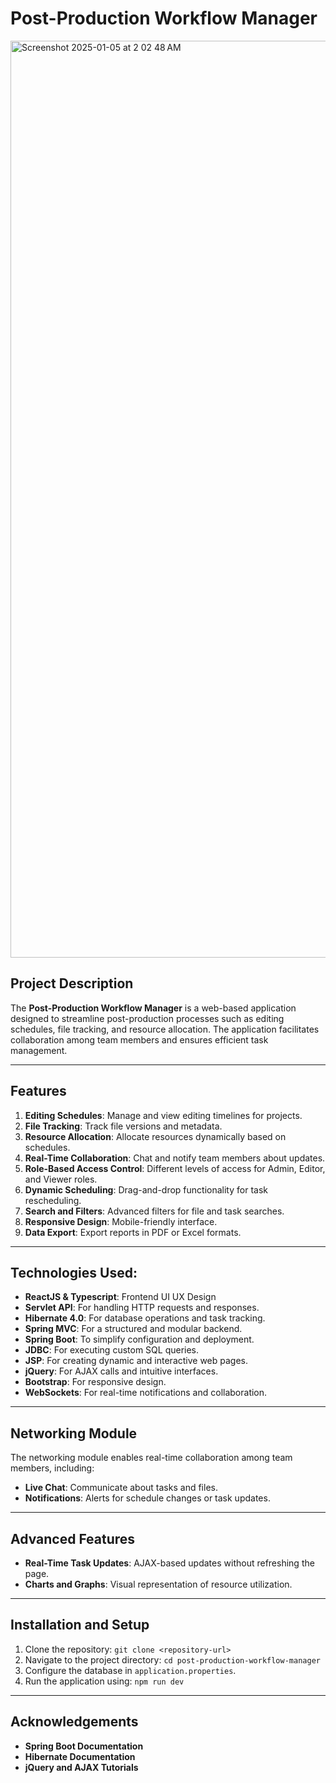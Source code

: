 
# Post-Production Workflow Manager

<img width="1467" alt="Screenshot 2025-01-05 at 2 02 48 AM" src="https://github.com/user-attachments/assets/8d700a4d-5198-4f58-9bae-b491c53eb877" />


## Project Description
The **Post-Production Workflow Manager** is a web-based application designed to streamline post-production processes such as editing schedules, file tracking, and resource allocation. The application facilitates collaboration among team members and ensures efficient task management.

---

## Features
1. **Editing Schedules**: Manage and view editing timelines for projects.
2. **File Tracking**: Track file versions and metadata.
3. **Resource Allocation**: Allocate resources dynamically based on schedules.
4. **Real-Time Collaboration**: Chat and notify team members about updates.
5. **Role-Based Access Control**: Different levels of access for Admin, Editor, and Viewer roles.
6. **Dynamic Scheduling**: Drag-and-drop functionality for task rescheduling.
7. **Search and Filters**: Advanced filters for file and task searches.
8. **Responsive Design**: Mobile-friendly interface.
9. **Data Export**: Export reports in PDF or Excel formats.

---

## Technologies Used:
- **ReactJS & Typescript**: Frontend UI UX Design
- **Servlet API**: For handling HTTP requests and responses.
- **Hibernate 4.0**: For database operations and task tracking.
- **Spring MVC**: For a structured and modular backend.
- **Spring Boot**: To simplify configuration and deployment.
- **JDBC**: For executing custom SQL queries.
- **JSP**: For creating dynamic and interactive web pages.
- **jQuery**: For AJAX calls and intuitive interfaces.
- **Bootstrap**: For responsive design.
- **WebSockets**: For real-time notifications and collaboration.

---

## Networking Module
The networking module enables real-time collaboration among team members, including:
- **Live Chat**: Communicate about tasks and files.
- **Notifications**: Alerts for schedule changes or task updates.

---

## Advanced Features
- **Real-Time Task Updates**: AJAX-based updates without refreshing the page.
- **Charts and Graphs**: Visual representation of resource utilization.

---

## Installation and Setup
1. Clone the repository: `git clone <repository-url>`
2. Navigate to the project directory: `cd post-production-workflow-manager`
3. Configure the database in `application.properties`.
4. Run the application using: `npm run dev`

---


## Acknowledgements
- **Spring Boot Documentation**
- **Hibernate Documentation**
- **jQuery and AJAX Tutorials**
